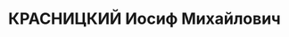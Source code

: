 ---
title: КРАСНИЦКИЙ Иосиф Михайлович
description: "Род. в 1903, Киевская губ., с. Ступичи, еврей, обр.: высшее, член КП(б)У.\
  \ Проживал: Николаев. Секретарь горкома КП(б)У. \n  Арестован 27.12.1936. Обв. в\
  \ к.-р. организационной деятельности и совершении терактов. Приговор: ВК ВС СССР,\
  \ 09.03.1937 – ВМН. Расстрелян 09.03.1937, г.Москва. \n  Реабилитирован ВК ВС СССР\
  \ 09.05.1956"
---